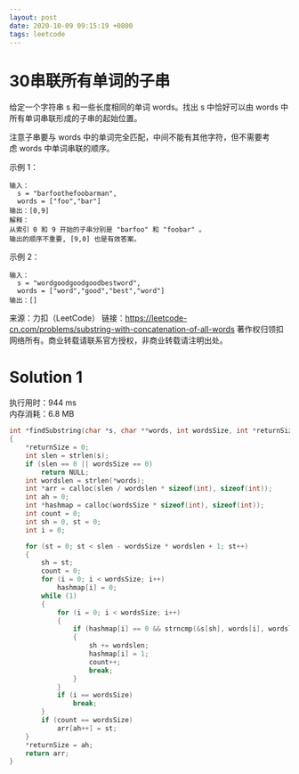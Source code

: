 ```yaml
---
layout: post
date: 2020-10-09 09:15:19 +0800
tags: leetcode
---
```


# 30串联所有单词的子串

给定一个字符串 s 和一些长度相同的单词 words。找出 s 中恰好可以由 words 中所有单词串联形成的子串的起始位置。

注意子串要与 words 中的单词完全匹配，中间不能有其他字符，但不需要考虑 words 中单词串联的顺序。

示例 1：
```
输入：
  s = "barfoothefoobarman",
  words = ["foo","bar"]
输出：[0,9]
解释：
从索引 0 和 9 开始的子串分别是 "barfoo" 和 "foobar" 。
输出的顺序不重要, [9,0] 也是有效答案。
```
示例 2：
```
输入：
  s = "wordgoodgoodgoodbestword",
  words = ["word","good","best","word"]
输出：[]
```
来源：力扣（LeetCode）
链接：https://leetcode-cn.com/problems/substring-with-concatenation-of-all-words
著作权归领扣网络所有。商业转载请联系官方授权，非商业转载请注明出处。


# Solution 1
执行用时：944 ms  
内存消耗：6.8 MB  
``` c
int *findSubstring(char *s, char **words, int wordsSize, int *returnSize)
{
    *returnSize = 0;
    int slen = strlen(s);
    if (slen == 0 || wordsSize == 0)
        return NULL;
    int wordslen = strlen(*words);
    int *arr = calloc(slen / wordslen * sizeof(int), sizeof(int));
    int ah = 0;
    int *hashmap = calloc(wordsSize * sizeof(int), sizeof(int));
    int count = 0;
    int sh = 0, st = 0;
    int i = 0;

    for (st = 0; st < slen - wordsSize * wordslen + 1; st++)
    {
        sh = st;
        count = 0;
        for (i = 0; i < wordsSize; i++)
            hashmap[i] = 0;
        while (1)
        {
            for (i = 0; i < wordsSize; i++)
            {
                if (hashmap[i] == 0 && strncmp(&s[sh], words[i], wordslen) == 0)
                {
                    sh += wordslen;
                    hashmap[i] = 1;
                    count++;
                    break;
                }
            }
            if (i == wordsSize)
                break;
        }
        if (count == wordsSize)
            arr[ah++] = st;
    }
    *returnSize = ah;
    return arr;
}
```